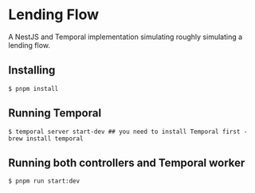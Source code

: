 # Lending Flow

A NestJS and Temporal implementation simulating roughly simulating a lending flow.

## Installing

```shell
$ pnpm install
```

## Running Temporal

```shell
$ temporal server start-dev ## you need to install Temporal first - brew install temporal
```

## Running both controllers and Temporal worker

```shell
$ pnpm run start:dev
```
